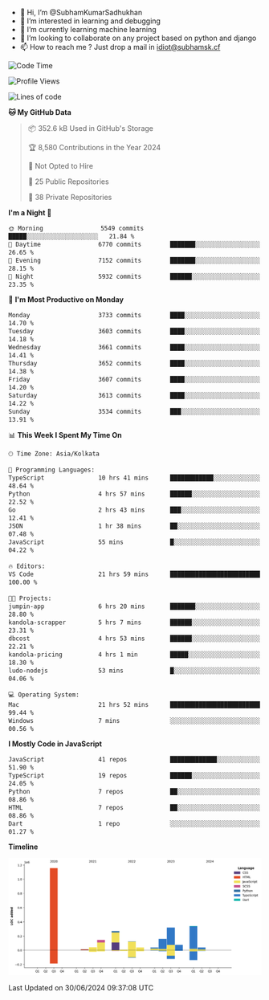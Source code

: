 - 👋 Hi, I’m @SubhamKumarSadhukhan
- 👀 I’m interested in learning and debugging
- 🌱 I’m currently learning machine learning
- 💞️ I’m looking to collaborate on any project based on python and django
- 📫 How to reach me ?
      Just drop a mail in idiot@subhamsk.cf

<!---
SubhamKumarSadhukhan/SubhamKumarSadhukhan is a ✨ special ✨ repository because its `README.md` (this file) appears on your GitHub profile.
You can click the Preview link to take a look at your changes.
--->


<!--START_SECTION:waka-->
![Code Time](http://img.shields.io/badge/Code%20Time-2%2C276%20hrs%2026%20mins-blue)

![Profile Views](http://img.shields.io/badge/Profile%20Views-0-blue)

![Lines of code](https://img.shields.io/badge/From%20Hello%20World%20I%27ve%20Written-2.7%20million%20lines%20of%20code-blue)

**🐱 My GitHub Data** 

> 📦 352.6 kB Used in GitHub's Storage 
 > 
> 🏆 8,580 Contributions in the Year 2024
 > 
> 🚫 Not Opted to Hire
 > 
> 📜 25 Public Repositories 
 > 
> 🔑 38 Private Repositories 
 > 
**I'm a Night 🦉** 

```text
🌞 Morning                5549 commits        █████░░░░░░░░░░░░░░░░░░░░   21.84 % 
🌆 Daytime                6770 commits        ███████░░░░░░░░░░░░░░░░░░   26.65 % 
🌃 Evening                7152 commits        ███████░░░░░░░░░░░░░░░░░░   28.15 % 
🌙 Night                  5932 commits        ██████░░░░░░░░░░░░░░░░░░░   23.35 % 
```
📅 **I'm Most Productive on Monday** 

```text
Monday                   3733 commits        ████░░░░░░░░░░░░░░░░░░░░░   14.70 % 
Tuesday                  3603 commits        ████░░░░░░░░░░░░░░░░░░░░░   14.18 % 
Wednesday                3661 commits        ████░░░░░░░░░░░░░░░░░░░░░   14.41 % 
Thursday                 3652 commits        ████░░░░░░░░░░░░░░░░░░░░░   14.38 % 
Friday                   3607 commits        ████░░░░░░░░░░░░░░░░░░░░░   14.20 % 
Saturday                 3613 commits        ████░░░░░░░░░░░░░░░░░░░░░   14.22 % 
Sunday                   3534 commits        ███░░░░░░░░░░░░░░░░░░░░░░   13.91 % 
```


📊 **This Week I Spent My Time On** 

```text
🕑︎ Time Zone: Asia/Kolkata

💬 Programming Languages: 
TypeScript               10 hrs 41 mins      ████████████░░░░░░░░░░░░░   48.64 % 
Python                   4 hrs 57 mins       ██████░░░░░░░░░░░░░░░░░░░   22.52 % 
Go                       2 hrs 43 mins       ███░░░░░░░░░░░░░░░░░░░░░░   12.41 % 
JSON                     1 hr 38 mins        ██░░░░░░░░░░░░░░░░░░░░░░░   07.48 % 
JavaScript               55 mins             █░░░░░░░░░░░░░░░░░░░░░░░░   04.22 % 

🔥 Editors: 
VS Code                  21 hrs 59 mins      █████████████████████████   100.00 % 

🐱‍💻 Projects: 
jumpin-app               6 hrs 20 mins       ███████░░░░░░░░░░░░░░░░░░   28.80 % 
kandola-scrapper         5 hrs 7 mins        ██████░░░░░░░░░░░░░░░░░░░   23.31 % 
dbcost                   4 hrs 53 mins       ██████░░░░░░░░░░░░░░░░░░░   22.21 % 
kandola-pricing          4 hrs 1 min         █████░░░░░░░░░░░░░░░░░░░░   18.30 % 
ludo-nodejs              53 mins             █░░░░░░░░░░░░░░░░░░░░░░░░   04.06 % 

💻 Operating System: 
Mac                      21 hrs 52 mins      █████████████████████████   99.44 % 
Windows                  7 mins              ░░░░░░░░░░░░░░░░░░░░░░░░░   00.56 % 
```

**I Mostly Code in JavaScript** 

```text
JavaScript               41 repos            █████████████░░░░░░░░░░░░   51.90 % 
TypeScript               19 repos            ██████░░░░░░░░░░░░░░░░░░░   24.05 % 
Python                   7 repos             ██░░░░░░░░░░░░░░░░░░░░░░░   08.86 % 
HTML                     7 repos             ██░░░░░░░░░░░░░░░░░░░░░░░   08.86 % 
Dart                     1 repo              ░░░░░░░░░░░░░░░░░░░░░░░░░   01.27 % 
```



**Timeline**

![Lines of Code chart](https://raw.githubusercontent.com/SubhamKumarSadhukhan/SubhamKumarSadhukhan/main/assets/bar_graph.png)


 Last Updated on 30/06/2024 09:37:08 UTC
<!--END_SECTION:waka-->
